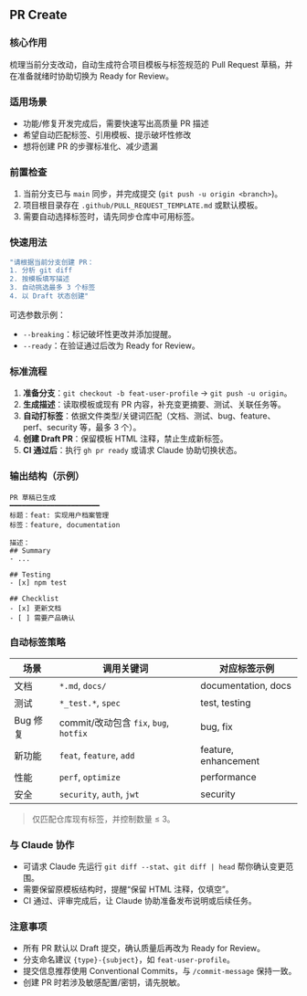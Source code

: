 ## PR Create

### 核心作用
梳理当前分支改动，自动生成符合项目模板与标签规范的 Pull Request 草稿，并在准备就绪时协助切换为 Ready for Review。

### 适用场景
- 功能/修复开发完成后，需要快速写出高质量 PR 描述
- 希望自动匹配标签、引用模板、提示破坏性修改
- 想将创建 PR 的步骤标准化、减少遗漏

### 前置检查
1. 当前分支已与 `main` 同步，并完成提交 (`git push -u origin <branch>`)。
2. 项目根目录存在 `.github/PULL_REQUEST_TEMPLATE.md` 或默认模板。
3. 需要自动选择标签时，请先同步仓库中可用标签。

### 快速用法
```bash
"请根据当前分支创建 PR：
1. 分析 git diff
2. 按模板填写描述
3. 自动挑选最多 3 个标签
4. 以 Draft 状态创建"
```

可选参数示例：
- `--breaking`：标记破坏性更改并添加提醒。
- `--ready`：在验证通过后改为 Ready for Review。

### 标准流程
1. **准备分支**：`git checkout -b feat-user-profile` → `git push -u origin`。
2. **生成描述**：读取模板或现有 PR 内容，补充变更摘要、测试、关联任务等。
3. **自动打标签**：依据文件类型/关键词匹配（文档、测试、bug、feature、perf、security 等，最多 3 个）。
4. **创建 Draft PR**：保留模板 HTML 注释，禁止生成新标签。
5. **CI 通过后**：执行 `gh pr ready` 或请求 Claude 协助切换状态。

### 输出结构（示例）
```
PR 草稿已生成
━━━━━━━━━━━━━━━━━━━━━━
标题：feat: 实现用户档案管理
标签：feature, documentation

描述：
## Summary
- ...

## Testing
- [x] npm test

## Checklist
- [x] 更新文档
- [ ] 需要产品确认
```

### 自动标签策略
| 场景 | 调用关键词 | 对应标签示例 |
| ---- | ---------- | ------------- |
| 文档 | `*.md`, `docs/` | documentation, docs |
| 测试 | `*_test.*`, `spec` | test, testing |
| Bug 修复 | commit/改动包含 `fix`, `bug`, `hotfix` | bug, fix |
| 新功能 | `feat`, `feature`, `add` | feature, enhancement |
| 性能 | `perf`, `optimize` | performance |
| 安全 | `security`, `auth`, `jwt` | security |

> 仅匹配仓库现有标签，并控制数量 ≤ 3。

### 与 Claude 协作
- 可请求 Claude 先运行 `git diff --stat`、`git diff | head` 帮你确认变更范围。
- 需要保留原模板结构时，提醒“保留 HTML 注释，仅填空”。
- CI 通过、评审完成后，让 Claude 协助准备发布说明或后续任务。

### 注意事项
- 所有 PR 默认以 Draft 提交，确认质量后再改为 Ready for Review。
- 分支命名建议 `{type}-{subject}`，如 `feat-user-profile`。
- 提交信息推荐使用 Conventional Commits，与 `/commit-message` 保持一致。
- 创建 PR 时若涉及敏感配置/密钥，请先脱敏。
